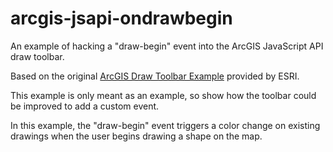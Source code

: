 # arcgis-jsapi-ondrawbegin
An example of hacking a "draw-begin" event into the ArcGIS JavaScript API draw toolbar.

Based on the original [ArcGIS Draw Toolbar Example](http://developers.arcgis.com/javascript/samples/toolbar_draw/) provided by ESRI.

This example is only meant as an example, so show how the toolbar could be improved to add a custom event.

In this example, the "draw-begin" event triggers a color change on existing drawings when
the user begins drawing a shape on the map.